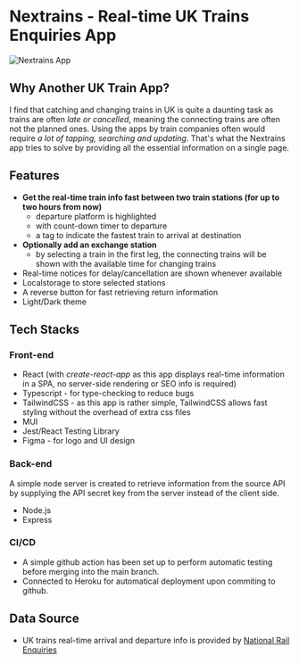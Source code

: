 # Nextrains - Real-time UK Trains Enquiries App

![Nextrains App](https://drive.google.com/file/d/1_UugSe95w08U0UvLFMtlEg6YtDTK4c1V/view?usp=sharing)

## Why Another UK Train App?

I find that catching and changing trains in UK is quite a daunting task as trains are often _late or cancelled_, meaning the connecting trains are often not the planned ones. Using the apps by train companies often would require _a lot of tapping, searching and updating_. That's what the Nextrains app tries to solve by providing all the essential information on a single page.

## Features

- **Get the real-time train info fast between two train stations (for up to two hours from now)**
  - departure platform is highlighted
  - with count-down timer to departure
  - a tag to indicate the fastest train to arrival at destination
- **Optionally add an exchange station**
  - by selecting a train in the first leg, the connecting trains will be shown with the available time for changing trains
- Real-time notices for delay/cancellation are shown whenever available
- Localstorage to store selected stations
- A reverse button for fast retrieving return information
- Light/Dark theme

## Tech Stacks

### Front-end

- React (with _create-react-app_ as this app displays real-time information in a SPA, no server-side rendering or SEO info is required)
- Typescript - for type-checking to reduce bugs
- TailwindCSS - as this app is rather simple, TailwindCSS allows fast styling without the overhead of extra css files
- MUI
- Jest/React Testing Library
- Figma - for logo and UI design

### Back-end

A simple node server is created to retrieve information from the source API by supplying the API secret key from the server instead of the client side.

- Node.js
- Express

### CI/CD

- A simple github action has been set up to perform automatic testing before merging into the main branch.
- Connected to Heroku for automatical deployment upon commiting to github.

## Data Source

- UK trains real-time arrival and departure info is provided by [National Rail Enquiries](https://www.nationalrail.co.uk/100296.aspx)

